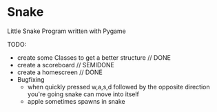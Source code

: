 # Snake
Little Snake Program written with Pygame

TODO:
  - create some Classes to get a better structure // DONE
  - create a scoreboard // SEMIDONE
  - create a homescreen // DONE
  - Bugfixing 
      - when quickly pressed w,a,s,d followed by the opposite direction you're going snake can move into itself
      - apple sometimes spawns in snake
